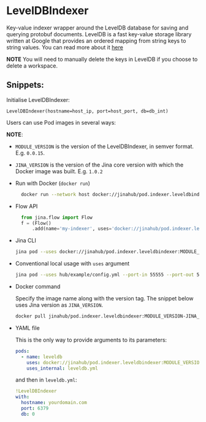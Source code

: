 # LevelDBIndexer

Key-value indexer wrapper around the LevelDB database for saving and querying protobuf documents. LevelDB is a fast key-value storage library written at Google that provides an ordered mapping from string keys to string values. You can read more about it [here](https://github.com/google/leveldb)

**NOTE** You will need to manually delete the keys in LevelDB if you choose to delete a workspace. 

## Snippets:

Initialise LevelDBIndexer:

`LevelDBIndexer(hostname=host_ip, port=host_port, db=db_int)`

Users can use Pod images in several ways:

**NOTE**: 

- `MODULE_VERSION` is the version of the LevelDBIndexer, in semver format. E.g. `0.0.15`.
- `JINA_VERSION` is the version of the Jina core version with which the Docker image was built. E.g. `1.0.2` 

- Run with Docker (`docker run`)
  
  ```bash
    docker run --network host docker://jinahub/pod.indexer.leveldbindexer:MODULE_VERSION-JINA_VERSION --port-in 55555 --port-out 55556
    ```

- Flow API
  
  ```python
    from jina.flow import Flow
    f = (Flow()
        .add(name='my-indexer', uses='docker://jinahub/pod.indexer.leveldbindexer:MODULE_VERSION-JINA_VERSION')
    ```

- Jina CLI
  
  ```bash
  jina pod --uses docker://jinahub/pod.indexer.leveldbindexer:MODULE_VERSION-JINA_VERSION
  ```

- Conventional local usage with `uses` argument
  
  ```bash
  jina pod --uses hub/example/config.yml --port-in 55555 --port-out 55556
  ```

- Docker command

  Specify the image name along with the version tag. The snippet below uses Jina version as `JINA_VERSION`.

  ```bash
  docker pull jinahub/pod.indexer.leveldbindexer:MODULE_VERSION-JINA_VERSION
  ```
  
- YAML file

  This is the only way to provide arguments to its parameters:
  
  ```yaml
  pods:
    - name: leveldb
      uses: docker://jinahub/pod.indexer.leveldbindexer:MODULE_VERSION-JINA_VERSION 
      uses_internal: leveldb.yml
  ```
  
  and then in `leveldb.yml`:

  ```yaml
  !LevelDBIndexer
  with:
    hostname: yourdomain.com
    port: 6379
    db: 0
  ```
